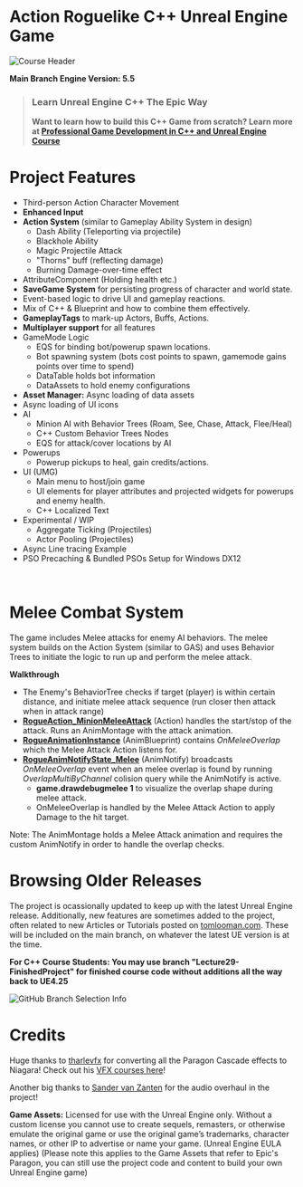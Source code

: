 # Action Roguelike C++ Unreal Engine Game

![Course Header](https://i0.wp.com/www.tomlooman.com/wp-content/uploads/2023/05/coursecpp_banner_widenarrow-3.png)

**Main Branch Engine Version: 5.5** <br>

> ### Learn Unreal Engine C++ The Epic Way
> **Want to learn how to build this C++ Game from scratch? Learn more at [Professional Game Development in C++ and Unreal Engine Course](https://courses.tomlooman.com/p/unrealengine-cpp?coupon_code=COMMUNITY15&src=github)**

# Project Features

- Third-person Action Character Movement
- **Enhanced Input**
- **Action System** (similar to Gameplay Ability System in design)
  - Dash Ability (Teleporting via projectile)
  - Blackhole Ability
  - Magic Projectile Attack
  - "Thorns" buff (reflecting damage)
  - Burning Damage-over-time effect
- AttributeComponent (Holding health etc.)
- **SaveGame System** for persisting progress of character and world state.
- Event-based logic to drive UI and gameplay reactions.
- Mix of C++ & Blueprint and how to combine them effectively.
- **GameplayTags** to mark-up Actors, Buffs, Actions.
- **Multiplayer support** for all features
- GameMode Logic
  - EQS for binding bot/powerup spawn locations.
  - Bot spawning system (bots cost points to spawn, gamemode gains points over time to spend)
  - DataTable holds bot information
  - DataAssets to hold enemy configurations
- **Asset Manager:** Async loading of data assets
- Async loading of UI icons
- AI
  - Minion AI with Behavior Trees (Roam, See, Chase, Attack, Flee/Heal)
  - C++ Custom Behavior Trees Nodes
  - EQS for attack/cover locations by AI
- Powerups
  - Powerup pickups to heal, gain credits/actions.
- UI (UMG)
  - Main menu to host/join game
  - UI elements for player attributes and projected widgets for powerups and enemy health.
  - C++ Localized Text
- Experimental / WIP
  - Aggregate Ticking (Projectiles)
  - Actor Pooling (Projectiles)
- Async Line tracing Example
- PSO Precaching & Bundled PSOs Setup for Windows DX12

<br>

# Melee Combat System

The game includes Melee attacks for enemy AI behaviors. The melee system builds on the Action System (similar to GAS) and uses Behavior Trees to initiate the logic to run up and perform the melee attack.

**Walkthrough**
- The Enemy's BehaviorTree checks if target (player) is within certain distance, and initiate melee attack sequence (run closer then attack when in attack range)
- **[RogueAction_MinionMeleeAttack](https://github.com/tomlooman/ActionRoguelike/blob/master/Source/ActionRoguelike/AI/RogueAction_MinionMeleeAttack.cpp)** (Action) handles the start/stop of the attack. Runs an AnimMontage with the attack animation. 
- **[RogueAnimationInstance](https://github.com/tomlooman/ActionRoguelike/blob/master/Source/ActionRoguelike/Animation/RogueAnimInstance.cpp)** (AnimBlueprint) contains *OnMeleeOverlap* which the Melee Attack Action listens for.
- **[RogueAnimNotifyState_Melee](https://github.com/tomlooman/ActionRoguelike/blob/master/Source/ActionRoguelike/Animation/RogueAnimNotifyState_Melee.cpp)** (AnimNotify) broadcasts *OnMeleeOverlap* event when an melee overlap is found by running *OverlapMultiByChannel* colision query while the AnimNotify is active.
  - **game.drawdebugmelee 1** to visualize the overlap shape during melee attack.
  - OnMeleeOverlap is handled by the Melee Attack Action to apply Damage to the hit target.

Note: The AnimMontage holds a Melee Attack animation and requires the custom AnimNotify in order to handle the overlap checks.

# Browsing Older Releases

The project is ocassionally updated to keep up with the latest Unreal Engine release. Additionally, new features are sometimes added to the project, often related to new Articles or Tutorials posted on [tomlooman.com](https://tomlooman.com). These will be included on the main branch, on whatever the latest UE version is at the time.

**For C++ Course Students: You may use branch "Lecture29-FinishedProject" for finished course code without additions all the way back to UE4.25**

![GitHub Branch Selection Info](https://www.tomlooman.com/wp-content/uploads/2021/01/github_branchesinfo.jpg)

# Credits

Huge thanks to [tharlevfx](https://www.tharlevfx.com/) for converting all the Paragon Cascade effects to Niagara! Check out his [VFX courses here](https://tharlevfx.gumroad.com/)!

Another big thanks to [Sander van Zanten](https://www.sandervanzanten.nl/) for the audio overhaul in the project!


**Game Assets:** Licensed for use with the Unreal Engine only. Without a custom license you cannot use to create sequels, remasters, or otherwise emulate the original game or use the original game’s trademarks, character names, or other IP to advertise or name your game. (Unreal Engine EULA applies) (Please note this applies to the Game Assets that refer to Epic's Paragon, you can still use the project code and content to build your own Unreal Engine game)
